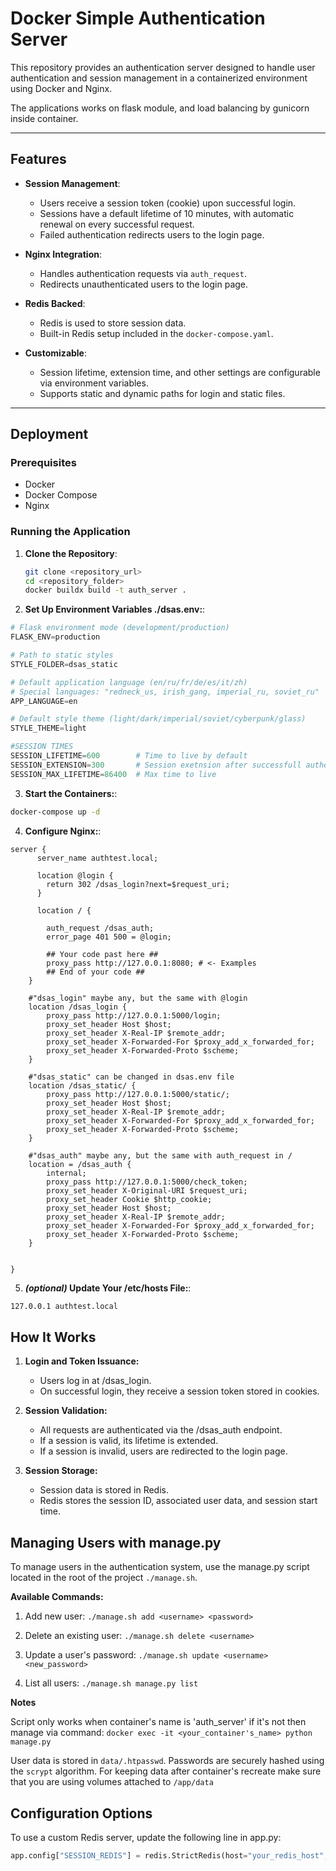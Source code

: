 # Docker Simple Authentication Server

This repository provides an authentication server designed to handle user authentication and session management in a containerized environment using Docker and Nginx.

The applications works on flask module, and load balancing by gunicorn inside container.

---

## Features

- **Session Management**: 
  - Users receive a session token (cookie) upon successful login.
  - Sessions have a default lifetime of 10 minutes, with automatic renewal on every successful request.
  - Failed authentication redirects users to the login page.

- **Nginx Integration**:
  - Handles authentication requests via `auth_request`.
  - Redirects unauthenticated users to the login page.

- **Redis Backed**:
  - Redis is used to store session data.
  - Built-in Redis setup included in the `docker-compose.yaml`.

- **Customizable**:
  - Session lifetime, extension time, and other settings are configurable via environment variables.
  - Supports static and dynamic paths for login and static files.

---

## Deployment

### Prerequisites

- Docker
- Docker Compose
- Nginx

### Running the Application

1. **Clone the Repository**:

   ```bash
   git clone <repository_url>
   cd <repository_folder>
   docker buildx build -t auth_server .
   ```
2. **Set Up Environment Variables ./dsas.env:**:

```python
# Flask environment mode (development/production)
FLASK_ENV=production

# Path to static styles
STYLE_FOLDER=dsas_static

# Default application language (en/ru/fr/de/es/it/zh)
# Special languages: "redneck_us, irish_gang, imperial_ru, soviet_ru"
APP_LANGUAGE=en

# Default style theme (light/dark/imperial/soviet/cyberpunk/glass)
STYLE_THEME=light

#SESSION TIMES
SESSION_LIFETIME=600        # Time to live by default
SESSION_EXTENSION=300       # Session exetnsion after successfull authentication
SESSION_MAX_LIFETIME=86400  # Max time to live
```

3. **Start the Containers:**:

```bash
docker-compose up -d
```

4. **Configure Nginx:**:

```nginx
server {
      server_name authtest.local;

      location @login {
        return 302 /dsas_login?next=$request_uri;
      }

      location / {

        auth_request /dsas_auth;
        error_page 401 500 = @login;

        ## Your code past here ##
        proxy_pass http://127.0.0.1:8080; # <- Examples
        ## End of your code ##
    }

    #"dsas_login" maybe any, but the same with @login
    location /dsas_login {
        proxy_pass http://127.0.0.1:5000/login;
        proxy_set_header Host $host;
        proxy_set_header X-Real-IP $remote_addr;
        proxy_set_header X-Forwarded-For $proxy_add_x_forwarded_for;
        proxy_set_header X-Forwarded-Proto $scheme;
    }

    #"dsas_static" can be changed in dsas.env file
    location /dsas_static/ {
        proxy_pass http://127.0.0.1:5000/static/;
        proxy_set_header Host $host;
        proxy_set_header X-Real-IP $remote_addr;
        proxy_set_header X-Forwarded-For $proxy_add_x_forwarded_for;
        proxy_set_header X-Forwarded-Proto $scheme;
    }

    #"dsas_auth" maybe any, but the same with auth_request in /
    location = /dsas_auth {
        internal;
        proxy_pass http://127.0.0.1:5000/check_token;
        proxy_set_header X-Original-URI $request_uri;
        proxy_set_header Cookie $http_cookie;
        proxy_set_header Host $host;
        proxy_set_header X-Real-IP $remote_addr;
        proxy_set_header X-Forwarded-For $proxy_add_x_forwarded_for;
        proxy_set_header X-Forwarded-Proto $scheme;
    }


}
```

5. **_(optional)_ Update Your /etc/hosts File:**:

```bash
127.0.0.1 authtest.local
```
## How It Works

1. **Login and Token Issuance:**
    - Users log in at /dsas_login.
    - On successful login, they receive a session token stored in cookies.
2. **Session Validation:**
    - All requests are authenticated via the /dsas_auth endpoint.
    - If a session is valid, its lifetime is extended.
    - If a session is invalid, users are redirected to the login page.

3. **Session Storage:**
    - Session data is stored in Redis.
    - Redis stores the session ID, associated user data, and session start time.


## Managing Users with manage.py

To manage users in the authentication system, use the manage.py script located in the root of the project `./manage.sh`.

**Available Commands:**

1. Add new user: `./manage.sh add <username> <password>`

2. Delete an existing user: `./manage.sh delete <username>`

3. Update a user's password: `./manage.sh update <username> <new_password>`

4. List all users: `./manage.sh manage.py list`


**Notes**

Script only works when container's name is 'auth_server' if it's not then manage via command: `docker exec -it <your_container's_name> python manage.py`


User data is stored in `data/.htpasswd`. Passwords are securely hashed using the `scrypt` algorithm. For keeping data after container's recreate make sure that you are using volumes attached to `/app/data`

## Configuration Options

To use a custom Redis server, update the following line in app.py:

```python
app.config["SESSION_REDIS"] = redis.StrictRedis(host="your_redis_host", port=6379, decode_responses=True)
```

